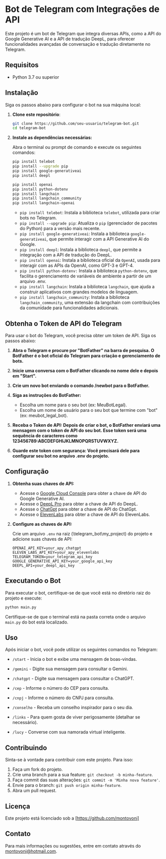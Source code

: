 # Bot de Telegram com Integrações de API

Este projeto é um bot de Telegram que integra diversas APIs, como a API do Google Generative AI e a API de tradução DeepL, para oferecer funcionalidades avançadas de conversação e tradução diretamente no Telegram.

## Requisitos
- Python 3.7 ou superior
  
## Instalação

Siga os passos abaixo para configurar o bot na sua máquina local:

1. **Clone este repositório**:

   ```bash
   git clone https://github.com/seu-usuario/telegram-bot.git
   cd telegram-bot
   ```

2. **Instale as dependências necessárias:**

   Abra o terminal ou prompt de comando e execute os seguintes comandos:

   ```bash
   pip install telebot
   pip install --upgrade pip
   pip install google-generativeai
   pip install deepl

   pip install openai
   pip install python-dotenv
   pip install langchain
   pip install langchain_community
   pip install langchain-openai
   ```

   - `pip install telebot`: Instala a biblioteca `telebot`, utilizada para criar bots no Telegram.
   - `pip install --upgrade pip`: Atualiza o `pip` (gerenciador de pacotes do Python) para a versão mais recente.
   - `pip install google-generativeai`: Instala a biblioteca `google-generativeai`, que permite interagir com a API Generative AI do Google.
   - `pip install deepl`: Instala a biblioteca `deepl`, que permite a integração com a API de tradução do DeepL.
   - `pip install openai`: Instala a biblioteca oficial da `OpenAI`, usada para interagir com as APIs da OpenAI, como GPT-3 e GPT-4.
   - `pip install python-dotenv:` Instala a biblioteca `python-dotenv`, que facilita o gerenciamento de variáveis de ambiente a partir de um arquivo .env.
   - `pip install langchain`: Instala a biblioteca `langchain`, que ajuda a construir aplicativos com grandes modelos de linguagem.
   - `pip install langchain_community`: Instala a biblioteca `langchain_community`, uma extensão da langchain com contribuições da comunidade para funcionalidades adicionais. 

## Obtenha o Token de API do Telegram

Para usar o bot do Telegram, você precisa obter um token de API. Siga os passos abaixo:

1. **Abra o Telegram e procure por "BotFather" na barra de pesquisa. O BotFather é o bot oficial do Telegram para criação e gerenciamento de bots.**

2. **Inicie uma conversa com o BotFather clicando no nome dele e depois em "Start".**

3. **Crie um novo bot enviando o comando /newbot para o BotFather.**

4. **Siga as instruções do BotFather:**

   - Escolha um nome para o seu bot (ex: MeuBotLegal).
   - Escolha um nome de usuário para o seu bot que termine com "bot" (ex: meubot_legal_bot).
     
5. **Receba o Token de API: Depois de criar o bot, o BotFather enviará uma mensagem com o token de API do seu bot. Esse token será uma sequência de caracteres como 123456789:ABCDEFGHIJKLMNOPQRSTUVWXYZ.**

5. **Guarde este token com segurança: Você precisará dele para configurar seu bot no arquivo .env do projeto.**

## Configuração

1. **Obtenha suas chaves de API:**

   - Acesse o [Google Cloud Console](https://console.cloud.google.com/) para obter a chave de API do Google Generative AI.
   - Acesse o [DeepL Pro](https://www.deepl.com/pro-api) para obter a chave de API do DeepL.
   - Acesse o [ChatGpt](https://platform.openai.com/api-keys) para obter a chave de API do ChatGpt.
   - Acesse o [ElevenLabs](https://elevenlabs.io/) para obter a chave de API do ElevenLabs.

2. **Configure as chaves de API:**

   Crie um arquivo `.env` na raiz (\telegram_bot\my_project) do projeto e adicione suas chaves de API:

   ```plaintext
   OPENAI_API_KEY=your_apy_chatgpt
   ELEVEN_LABS_API_KEY=your_apy_elevenlabs
   TELEGRAM_TOKEN=your_telegram_api_key
   GOOGLE_GENERATIVE_API_KEY=your_google_api_key
   DEEPL_API=your_deepl_api_key
   ```

## Executando o Bot

Para executar o bot, certifique-se de que você está no diretório raiz do projeto e execute:

```bash
python main.py
```

Certifique-se de que o terminal está na pasta correta onde o arquivo `main.py` do bot está localizado.

## Uso

Após iniciar o bot, você pode utilizar os seguintes comandos no Telegram:

- `/start` - Inicia o bot e exibe uma mensagem de boas-vindas.
  
- `/gemini` - Digite sua mensagem para consultar o Gemini.
- `/chatgpt` - Digite sua mensagem para consultar o ChatGPT.
- `/cep` - Informe o número do CEP para consulta.
- `/cnpj` - Informe o número do CNPJ para consulta.
- `/conselho` - Receba um conselho inspirador para o seu dia.
- `/links` - Para quem gosta de viver perigosamente (detalhar se necessário).
- `/lucy` - Converse com sua namorada virtual inteligente.

## Contribuindo

Sinta-se à vontade para contribuir com este projeto. Para isso:

1. Faça um fork do projeto.
2. Crie uma branch para a sua feature: `git checkout -b minha-feature`.
3. Faça commit das suas alterações: `git commit -m 'Minha nova feature'`.
4. Envie para o branch: `git push origin minha-feature`.
5. Abra um pull request.

## Licença

Este projeto está licenciado sob a [https://github.com/montovoni]

## Contato

Para mais informações ou sugestões, entre em contato através do [montovoni@hotmail.com](mailto:montovoni@hotmail.com).
